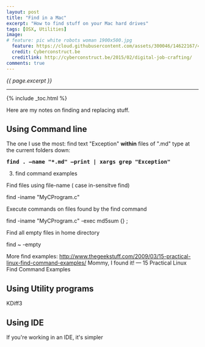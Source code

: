 ```yaml
---
layout: post
title: "Find in a Mac"
excerpt: "How to find stuff on your Mac hard drives"
tags: [OSX, Utilities]
image:
# feature: pic white robots woman 1900x500.jpg
  feature: https://cloud.githubusercontent.com/assets/300046/14622167/45abd918-0585-11e6-8537-a58e0b55e3ec.jpg
  credit: Cyberconstruct.be
  creditlink: http://cyberconstruct.be/2015/02/digital-job-crafting/
comments: true
---
```

<i>{{ page.excerpt }}</i>
<hr />

{% include _toc.html %}

Here are my notes on finding and replacing stuff.

## Using Command line

The one I use the most: find text "Exception" <strong>within</strong> 
files of ".md" type at the current folders down:

   <tt><strong>
   find . –name "*.md" –print | xargs grep "Exception"
   </strong></tt>


3. find command examples

Find files using file-name ( case in-sensitve find)

   find -iname "MyCProgram.c"

Execute commands on files found by the find command

   find -iname "MyCProgram.c" -exec md5sum {} \;

Find all empty files in home directory

   find ~ -empty

More find examples: 
http://www.thegeekstuff.com/2009/03/15-practical-linux-find-command-examples/
Mommy, I found it! — 15 Practical Linux Find Command Examples


## Using Utility programs

KDiff3

## Using IDE

If you're working in an IDE, it's simpler

